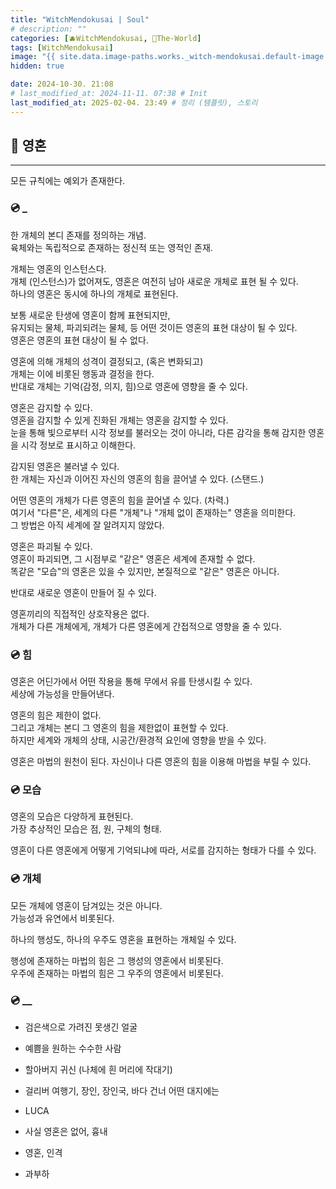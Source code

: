 ```yaml
---
title: "WitchMendokusai | Soul"
# description: ""
categories: [🫐WitchMendokusai, 🥥The-World]
tags: [WitchMendokusai]
image: "{{ site.data.image-paths.works._witch-mendokusai.default-image }}"
hidden: true

date: 2024-10-30. 21:08
# last_modified_at: 2024-11-11. 07:38 # Init
last_modified_at: 2025-02-04. 23:49 # 정리 (템플릿), 스토리
---
```


## 📀 영혼

---

모든 규칙에는 예외가 존재한다.  

### 💿 _

한 개체의 본디 존재를 정의하는 개념.  
육체와는 독립적으로 존재하는 정신적 또는 영적인 존재.  

개체는 영혼의 인스턴스다.  
개체 (인스턴스)가 없어져도, 영혼은 여전히 남아 새로운 개체로 표현 될 수 있다.  
하나의 영혼은 동시에 하나의 개체로 표현된다.  

보통 새로운 탄생에 영혼이 함께 표현되지만,  
유지되는 물체, 파괴되려는 물체, 등 어떤 것이든 영혼의 표현 대상이 될 수 있다.  
영혼은 영혼의 표현 대상이 될 수 없다.  

영혼에 의해 개체의 성격이 결정되고, (혹은 변화되고)  
개체는 이에 비롯된 행동과 결정을 한다.  
반대로 개체는 기억(감정, 의지, 힘)으로 영혼에 영향을 줄 수 있다.  

영혼은 감지할 수 있다.  
영혼을 감지할 수 있게 진화된 개체는 영혼을 감지할 수 있다.  
눈을 통해 빛으로부터 시각 정보를 불러오는 것이 아니라, 다른 감각을 통해 감지한 영혼을 시각 정보로 표시하고 이해한다.  

감지된 영혼은 불러낼 수 있다.  
한 개체는 자신과 이어진 자신의 영혼의 힘을 끌어낼 수 있다. (스탠드.)  

어떤 영혼의 개체가 다른 영혼의 힘을 끌어낼 수 있다. (차력.)  
여기서 "다른"은, 세계의 다른 "개체"나 "개체 없이 존재하는" 영혼을 의미한다.  
그 방법은 아직 세계에 잘 알려지지 않았다.  

영혼은 파괴될 수 있다.  
영혼이 파괴되면, 그 시점부로 "같은" 영혼은 세계에 존재할 수 없다.  
똑같은 "모습"의 영혼은 있을 수 있지만, 본질적으로 "같은" 영혼은 아니다.  

반대로 새로운 영혼이 만들어 질 수 있다.  

영혼끼리의 직접적인 상호작용은 없다.  
개체가 다른 개체에게, 개체가 다른 영혼에게 간접적으로 영향을 줄 수 있다.  

### 💿 힘

영혼은 어딘가에서 어떤 작용을 통해 무에서 유를 탄생시킬 수 있다.  
세상에 가능성을 만들어낸다.  

영혼의 힘은 제한이 없다.  
그리고 개체는 본디 그 영혼의 힘을 제한없이 표현할 수 있다.  
하지만 세계와 개체의 상태, 시공간/환경적 요인에 영향을 받을 수 있다.  

영혼은 마법의 원천이 된다. 자신이나 다른 영혼의 힘을 이용해 마법을 부릴 수 있다.  

### 💿 모습

영혼의 모습은 다양하게 표현된다.  
가장 추상적인 모습은 점, 원, 구체의 형태.  

영혼이 다른 영혼에게 어떻게 기억되냐에 따라, 서로를 감지하는 형태가 다를 수 있다.  

### 💿 개체

모든 개체에 영혼이 담겨있는 것은 아니다.  
가능성과 유연에서 비롯된다.  

하나의 행성도, 하나의 우주도 영혼을 표현하는 개체일 수 있다.  

행성에 존재하는 마법의 힘은 그 행성의 영혼에서 비롯된다.  
우주에 존재하는 마법의 힘은 그 우주의 영혼에서 비롯된다.  

### 💿 __

- 검은색으로 가려진 못생긴 얼굴
- 예쁨을 원하는 수수한 사람
- 할아버지 귀신 (나체에 흰 머리에 작대기)
- 걸리버 여행기, 장인, 장인국, 바다 건너 어떤 대지에는
- LUCA

- 사실 영혼은 없어, 흉내
- 영혼, 인격

- 과부하
